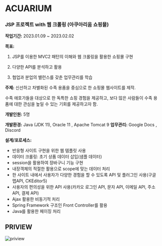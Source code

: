 # ACUARIUM
### JSP 프로젝트 with 웹 크롤링 (아쿠아리움 쇼핑몰)
**작업기간:** 2023.01.09 ~ 2023.02.02  

**목표:** 

1) JSP를 이용한 MVC2 패턴의 이해와 웹 크롤링을 활용한 쇼핑몰 구현

2) 다양한 API를 분석하고 활용
  
3) 협업과 분업의 밸런스를 갖춘 업무관리를 학습

**주제:** 신선하고 차별화된 수족 용품을 중심으로 한 쇼핑몰 웹사이트를 제작. 

수족 애호가들을 대상으로 한 독특한 쇼핑 경험을 제공하고, 보다 많은 사람들이 수족 용품에 대한 관심을 높일 수 있는 기회를 제공하고자 함.

**개발인원:** 5명

**개발환경:** Java (JDK 11), Oracle 11 , Apache Tomcat 9 **업무관리:** Google Docs , Discord

**설계/포로세스:**
- 반응형 사이트 구현을 위한 웹 템플릿 사용
- 데이터 크롤링: 초기 상품 데이터 삽입(샘플 데이터)
- session을 활용하여 장바구니 기능 구현
- 내장객체의 적절한 활용으로 scope에 맞는 데이터 처리
- 한 사이트 내에서 사용자가 다양한 경험을 할 수 있도록 API 및 플러그인 사용(구글맵API, CKEditor5)
- 사용자의 편의성을 위한 API 사용(카카오 로그인 API, 문자 API, 이메일 API, 주소 API, 결제 API)
- Ajax 활용한 비동기적 처리
- Spring Framework 구조인 Front Controller를 활용 
- Java를 활용한 페이징 처리

## PRIVIEW
![priview](https://user-images.githubusercontent.com/120362971/233775637-3ef57e00-b73e-4475-8d32-1146de4761be.png)

 


